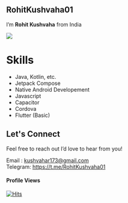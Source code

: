 ## **RohitKushvaha01** 

I’m **Rohit Kushvaha** from India

<img src="https://github-readme-stats-one-bice.vercel.app/api?username=RohitKushvaha01&show_icons=true&include_all_commits=true&count_private=true&bg_color=00000000&text_color=808080&hide_border=true&show=reviews,discussions_started,discussions_answered,prs_merged,prs_merged_percentage&role=OWNER,ORGANIZATION_MEMBER,COLLABORATOR"/>



# Skills
- Java, Kotlin, etc.
- Jetpack Compose
- Native Android Developement
- Javascript
- Capacitor
- Cordova
- Flutter (Basic)

## Let's Connect
Feel free to reach out I’d love to hear from you!

Email : kushvahar173@gmail.com <br>
Telegram: https://t.me/RohitKushvaha01

#### Profile Views
[![Hits](https://hits.sh/github.com/RohitKushvaha01/RohitKushvaha01.svg?style=for-the-badge&label=Views&extraCount=4867&color=54856b)](https://hits.sh/github.com/RohitKushvaha01/RohitKushvaha01/)





